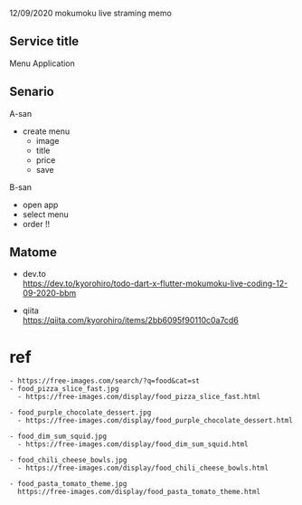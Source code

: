 12/09/2020 mokumoku live straming memo

## Service title
Menu Application

## Senario

A-san
  - create menu
    - image 
    - title
    - price
    - save

B-san
  - open app
  - select menu
  - order !!


## Matome 

- dev.to  
https://dev.to/kyorohiro/todo-dart-x-flutter-mokumoku-live-coding-12-09-2020-bbm

- qiita  
https://qiita.com/kyorohiro/items/2bb6095f90110c0a7cd6


# ref

``` 
- https://free-images.com/search/?q=food&cat=st
- food_pizza_slice_fast.jpg
  - https://free-images.com/display/food_pizza_slice_fast.html

- food_purple_chocolate_dessert.jpg
  - https://free-images.com/display/food_purple_chocolate_dessert.html

- food_dim_sum_squid.jpg
  - https://free-images.com/display/food_dim_sum_squid.html

- food_chili_cheese_bowls.jpg
  - https://free-images.com/display/food_chili_cheese_bowls.html

- food_pasta_tomato_theme.jpg
  https://free-images.com/display/food_pasta_tomato_theme.html



```